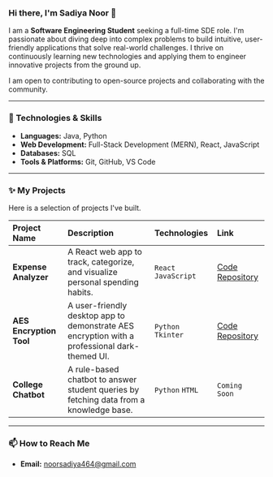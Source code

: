 ### Hi there, I'm Sadiya Noor 👋

I am a **Software Engineering Student** seeking a full-time SDE role. I'm passionate about diving deep into complex problems to build intuitive, user-friendly applications that solve real-world challenges. I thrive on continuously learning new technologies and applying them to engineer innovative projects from the ground up.

I am open to contributing to open-source projects and collaborating with the community.

---

### 🔧 Technologies & Skills

*   **Languages:** Java, Python
*   **Web Development:** Full-Stack Development (MERN), React, JavaScript
*   **Databases:** SQL
*   **Tools & Platforms:** Git, GitHub, VS Code

---

### ✨ My Projects

Here is a selection of projects I've built.

| Project Name | Description | Technologies | Link |
| :--- | :--- | :--- | :--- |
| **Expense Analyzer** | A React web app to track, categorize, and visualize personal spending habits. | `React` `JavaScript` | [Code Repository](https://github.com/sadiya595/Expense-Analyzer) |
| **AES Encryption Tool** | A user-friendly desktop app to demonstrate AES encryption with a professional dark-themed UI. | `Python` `Tkinter` | [Code Repository](https://github.com/sadiya595/PyAES-Visualizer) |
| **College Chatbot** | A rule-based chatbot to answer student queries by fetching data from a knowledge base. | `Python` `HTML` | `Coming Soon` |

---

### 📫 How to Reach Me

*   **Email:** [noorsadiya464@gmail.com](mailto:noorsadiya464@gmail.com)

